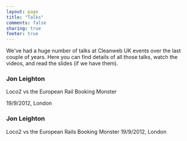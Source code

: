 ```yaml
---
layout: page
title: "Talks"
comments: false
sharing: true
footer: true
---
```


We've had a huge number of talks at Cleanweb UK events over the last couple of years. Here you can find details of all those talks, watch the videos, and read the slides (if we have them).

### Jon Leighton

Loco2 vs the European Rail Booking Monster

19/9/2012, London

### Jon Leighton
Loco2 vs the European Rails Booking Monster
19/9/2012, London